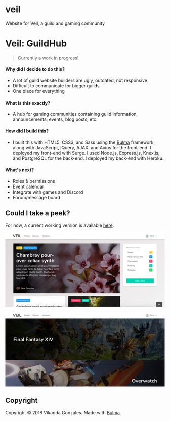 # veil
Website for Veil, a guild and gaming community

# Veil: GuildHub

>Currently a work in progress!

#### Why did I decide to do this?
- A lot of guild website builders are ugly, outdated, not responsive
- Difficult to communicate for bigger guilds
- One place for everything


#### What is this exactly?
- A hub for gaming communities containing guild information, announcements, events, blog posts, etc.


#### How did I build this?
- I built this with HTML5, CSS3, and Sass using the [Bulma](http://bulma.io) framework, along with JavaScript, jQuery, AJAX, and Axios for the front-end. I deployed my front-end with Surge. I used Node.js, Express.js, Knex.js, and PostgreSQL for the back-end. I deployed my back-end with Heroku.

#### What's next?
- Roles & permissions
- Event calendar
- Integrate with games and Discord
- Forum/message board

## Could I take a peek?

For now, a current working version is available [here](http://veil.surge.sh).

![Home Page](screenshot1.png)

![Games Page](screenshot2.png)

## Copyright

Copyright &copy; 2018 Vikanda Gonzales. Made with [Bulma](http://bulma.io).
